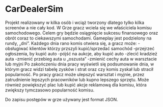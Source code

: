 # CarDealerSim
Projekt realizowany w kilka osób i wciąż tworzony dlatego tylko kilka screenów a nie cały kod. W Grze gracz wciela się we właściciela komisu samochodowego. Celem gry będzie osiągnięcie sukcesu finansowego oraz obrót coraz to ciekawszymi samochodami. Gameplay jest podzielony na rundy, „dni”. Każdego dnia rano komis otwiera się, a gracz może: 
-obsługiwać klientów którzy przszyli kupić/sprzedać samochód
-przejrzeć ogłoszenia, by kupić auto
-pójść na aukcje, aby kupić auto
-zlecić kradzież auta
-zmienić przebieg auta u „oszusta”
-zmienić cechy auta w warsztacie lub myjni
Po zakończeniu dnia pracy wyświetli się podsumowanie dnia, w którym gracz widzi tabelę zysków i strat oraz czy komis zyskał lub stracił popularność.
Po pracy gracz może ulepszyć warsztat i myjnie, przez zatrudnienie lepszych pracowników lub kupno lepszego sprzętu. Może również powiększyć plac lub kupić akcje reklamową dla komisu, która zwiększy tymczasowo popularność komisu.

Do zapisu postępów w grze używany jest format JSON.
